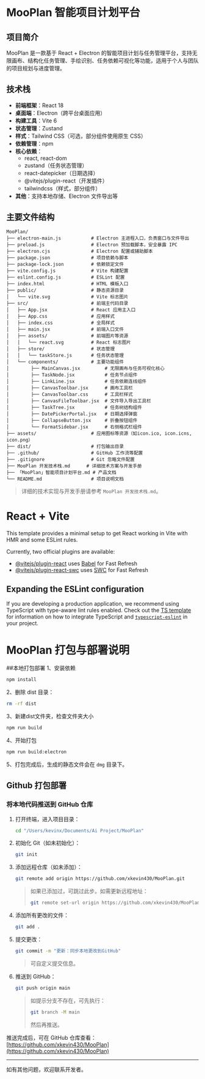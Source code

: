 # MooPlan 智能项目计划平台

## 项目简介
MooPlan 是一款基于 React + Electron 的智能项目计划与任务管理平台，支持无限画布、结构化任务管理、手绘识别、任务依赖可视化等功能，适用于个人与团队的项目规划与进度管理。

## 技术栈
- **前端框架**：React 18
- **桌面端**：Electron（跨平台桌面应用）
- **构建工具**：Vite 6
- **状态管理**：Zustand
- **样式**：Tailwind CSS（可选，部分组件使用原生 CSS）
- **依赖管理**：npm
- **核心依赖**：
  - react, react-dom
  - zustand（任务状态管理）
  - react-datepicker（日期选择）
  - @vitejs/plugin-react（开发插件）
  - tailwindcss（样式，部分组件）
- **其他**：支持本地存储、Electron 文件导出等

## 主要文件结构
```
MooPlan/
├── electron-main.js           # Electron 主进程入口，负责窗口与文件导出
├── preload.js                 # Electron 预加载脚本，安全暴露 IPC
├── electron.cjs               # Electron 配置或辅助脚本
├── package.json               # 项目依赖与脚本
├── package-lock.json          # 依赖锁定文件
├── vite.config.js             # Vite 构建配置
├── eslint.config.js           # ESLint 配置
├── index.html                 # HTML 模板入口
├── public/                    # 静态资源目录
│   └── vite.svg               # Vite 标志图片
├── src/                       # 前端主代码目录
│   ├── App.jsx                # React 应用主入口
│   ├── App.css                # 应用样式
│   ├── index.css              # 全局样式
│   ├── main.jsx               # 前端入口文件
│   ├── assets/                # 前端图片等资源
│   │   └── react.svg          # React 标志图片
│   ├── store/                 # 状态管理
│   │   └── taskStore.js       # 任务状态管理
│   └── components/            # 主要功能组件
│        ├── MainCanvas.jsx         # 无限画布与任务可视化核心
│        ├── TaskNode.jsx           # 任务节点组件
│        ├── LinkLine.jsx           # 任务依赖连线组件
│        ├── CanvasToolbar.jsx      # 画布工具栏
│        ├── CanvasToolbar.css      # 工具栏样式
│        ├── CanvasFileToolbar.jsx  # 文件导入导出工具栏
│        ├── TaskTree.jsx           # 任务树结构组件
│        ├── DatePickerPortal.jsx   # 日期选择弹窗
│        ├── CollapseButton.jsx     # 折叠按钮组件
│        └── FormatSidebar.jsx      # 右侧格式栏组件
├── assets/                    # 应用图标等资源（如icon.ico, icon.icns, icon.png）
├── dist/                      # 打包输出目录
├── .github/                   # GitHub 工作流等配置
├── .gitignore                 # Git 忽略文件配置
├── MooPlan 开发技术栈.md      # 详细技术方案与开发手册
├── 「MooPlan」智能项目计划平台.md # 产品文档
└── README.md                  # 项目说明文档
```

> 详细的技术实现与开发手册请参考 `MooPlan 开发技术栈.md`。

# React + Vite

This template provides a minimal setup to get React working in Vite with HMR and some ESLint rules.

Currently, two official plugins are available:

- [@vitejs/plugin-react](https://github.com/vitejs/vite-plugin-react/blob/main/packages/plugin-react) uses [Babel](https://babeljs.io/) for Fast Refresh
- [@vitejs/plugin-react-swc](https://github.com/vitejs/vite-plugin-react/blob/main/packages/plugin-react-swc) uses [SWC](https://swc.rs/) for Fast Refresh

## Expanding the ESLint configuration

If you are developing a production application, we recommend using TypeScript with type-aware lint rules enabled. Check out the [TS template](https://github.com/vitejs/vite/tree/main/packages/create-vite/template-react-ts) for information on how to integrate TypeScript and [`typescript-eslint`](https://typescript-eslint.io) in your project.

# MooPlan 打包与部署说明

##本地打包部署
1、安装依赖
```bash
npm install
```

2、删除 dist 目录：
```bash
rm -rf dist
```

3、新建dist文件夹，检查文件夹大小
```bash
npm run build
```

4、开始打包
```bash
npm run build:electron
```
5、打包完成后，生成的静态文件会在 `dmg` 目录下。


## Github 打包部署

### 将本地代码推送到 GitHub 仓库

1. 打开终端，进入项目目录：
   ```bash
   cd "/Users/kevinx/Documents/Ai Project/MooPlan"
   ```
2. 初始化 Git（如未初始化）：
   ```bash
   git init
   ```
3. 添加远程仓库（如未添加）：
   ```bash
   git remote add origin https://github.com/xkevin430/MooPlan.git
   ```
   > 如果已添加过，可跳过此步。如需更新远程地址：
   > ```bash
   > git remote set-url origin https://github.com/xkevin430/MooPlan.git
   > ```
4. 添加所有更改的文件：
   ```bash
   git add .
   ```
5. 提交更改：
   ```bash
   git commit -m "更新：同步本地更改到GitHub"
   ```
   > 可自定义提交信息。
6. 推送到 GitHub：
   ```bash
   git push origin main
   ```
   > 如提示分支不存在，可先执行：
   > ```bash
   > git branch -M main
   > ```
   > 然后再推送。

推送完成后，可在 GitHub 仓库查看：[https://github.com/xkevin430/MooPlan](https://github.com/xkevin430/MooPlan)

---

如有其他问题，欢迎联系开发者。
